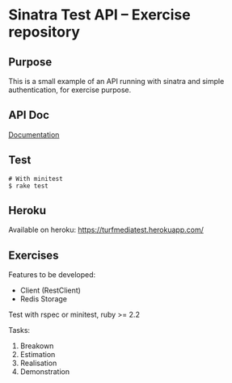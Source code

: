 # Sinatra Test API – Exercise repository

## Purpose

This is a small example of an API running with sinatra and simple authentication, for exercise purpose.

## API Doc

[Documentation](doc/API.md)

## Test

``` command-line
# With minitest
$ rake test
```

## Heroku

Available on heroku: https://turfmediatest.herokuapp.com/

## Exercises

Features to be developed:

* Client (RestClient)
* Redis Storage

Test with rspec or minitest, ruby >= 2.2

Tasks:

1. Breakown
2. Estimation
3. Realisation
4. Demonstration
